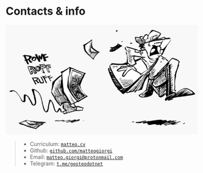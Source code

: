 # Contacts & info

![](pics/mail.png)

> - Curriculum: [`matteo.cv`](https://matteogiorgi.github.io/cv/src/cv.pdf)
> - Github: [`github.com/matteogiorgi`](https://github.com/matteogiorgi)
> - Email: [`matteo.giorgi@protonmail.com`](mailto:matteo.giorgi@protonmail.com)
> - Telegram: [`t.me/geoteodotnet`](https://t.me/geoteodotnet)
